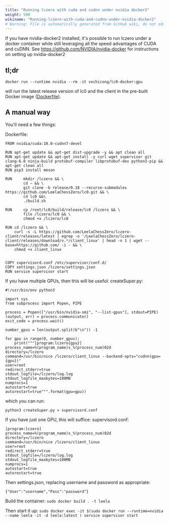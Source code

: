```yaml
---
title: "Running lczero with cuda and cudnn under nvidia docker2"
weight: 500
wikiname: "Running-lczero-with-cuda-and-cudnn-under-nvidia-docker2"
# Warning: File is automatically generated from GitHub wiki, do not edit by hand.
---
```

If you have nvidia-docker2 installed, it's possible to run lczero under a docker container while still leveraging all the speed advantages of CUDA and cuDNN.  See https://github.com/NVIDIA/nvidia-docker for instructions on setting up nvidia-docker2

## tl;dr

    docker run --runtime nvidia --rm -it vochicong/lc0-docker:gpu

will run the latest release version of lc0 and the client in the pre-built Docker image ([Dockerfile](https://github.com/vochicong/lc0-docker)).

## A manual way

You'll need a few things:

Dockerfile:
```
FROM nvidia/cuda:10.0-cudnn7-devel

RUN apt-get update && apt-get dist-upgrade -y && apt clean all
RUN apt-get update && apt-get install -y curl wget supervisor git clang-6.0 ninja-build protobuf-compiler libprotobuf-dev python3-pip && apt-get clean all
RUN pip3 install meson

RUN     mkdir /lczero && \
        cd ~ && \
        git clone -b release/0.18 --recurse-submodules https://github.com/LeelaChessZero/lc0.git && \
        cd lc0 &&\
        ./build.sh

RUN     cp /root/lc0/build/release/lc0 /lczero && \
        file /lczero/lc0 && \
        chmod +x /lczero/lc0

RUN cd /lczero && \
    curl -s -L https://github.com/LeelaChessZero/lczero-client/releases/latest | egrep -o '/LeelaChessZero/lczero-client/releases/download/v.*/client_linux' | head -n 1 | wget --base=https://github.com/ -i - && \
    chmod +x client_linux


COPY supervisord.conf /etc/supervisor/conf.d/
COPY settings.json /lczero/settings.json
RUN service supervisor start
```

If you have multiple GPUs, then this will be useful: createSuper.py:
```
#!/usr/bin/env python3

import sys
from subprocess import Popen, PIPE

process = Popen(["/usr/bin/nvidia-smi", "--list-gpus"], stdout=PIPE)
(output, err) = process.communicate()
exit_code = process.wait()

number_gpus = len(output.split(b"\n")) -1

for gpu in range(0, number_gpus):
    print("""[program:lczero{gpu}]
process_name=%(program_name)s_%(process_num)02d
directory=/lczero
command=/usr/bin/nice /lczero/client_linux --backend-opts="cudnn(gpu={gpu})"
user=root
redirect_stderr=true
stdout_logfile=/lczero/log.log
stdout_logfile_maxbytes=100MB
numprocs=1
autostart=true
autorestart=true""".format(gpu=gpu))
```
which you can run:
```
python3 createSuper.py > supervisord.conf
```

If you have just one GPU, this will suffice:
supervisord.conf:
```
[program:lczero]
process_name=%(program_name)s_%(process_num)02d
directory=/lczero
command=/usr/bin/nice /lczero/client_linux
user=root
redirect_stderr=true
stdout_logfile=/lczero/log.log
stdout_logfile_maxbytes=100MB
numprocs=1
autostart=true
autorestart=true
```

Then settings.json, replacing username and password as appropriate:
```
{"User":"username","Pass":"password"}
```

Build the container:
`sudo docker build . -t leela`

Then start it up:
`sudo docker exec -it $(sudo docker run --runtime=nvidia --name leela -it -d leela:latest ) service supervisor start`